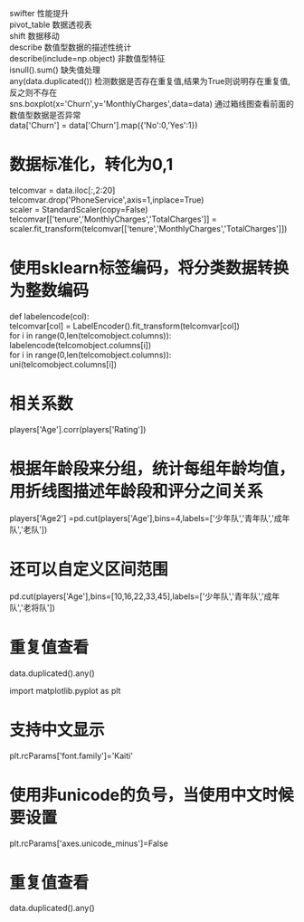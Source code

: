 swifter 性能提升  
pivot_table  数据透视表  
shift  数据移动  
describe  数值型数据的描述性统计  
describe(include=np.object)  非数值型特征  
isnull().sum()  缺失值处理  
any(data.duplicated()) 检测数据是否存在重复值,结果为True则说明存在重复值,反之则不存在  
sns.boxplot(x='Churn',y='MonthlyCharges',data=data)  通过箱线图查看前面的数值型数据是否异常  
data['Churn'] = data['Churn'].map({'No':0,'Yes':1})  

# 数据标准化，转化为0,1
telcomvar = data.iloc[:,2:20]  
telcomvar.drop('PhoneService',axis=1,inplace=True)  
scaler = StandardScaler(copy=False)  
telcomvar[['tenure','MonthlyCharges','TotalCharges']] = scaler.fit_transform(telcomvar[['tenure','MonthlyCharges','TotalCharges']])  

# 使用sklearn标签编码，将分类数据转换为整数编码
def labelencode(col):  
    telcomvar[col] = LabelEncoder().fit_transform(telcomvar[col])  
for i in range(0,len(telcomobject.columns)):  
    labelencode(telcomobject.columns[i])  
for i in range(0,len(telcomobject.columns)):  
    uni(telcomobject.columns[i])  

# 相关系数  
players['Age'].corr(players['Rating'])  

# 根据年龄段来分组，统计每组年龄均值，用折线图描述年龄段和评分之间关系  
players['Age2'] =pd.cut(players['Age'],bins=4,labels=['少年队','青年队','成年队','老队'])  


# 还可以自定义区间范围  
pd.cut(players['Age'],bins=[10,16,22,33,45],labels=['少年队','青年队','成年队','老将队'])  

# 重复值查看  
data.duplicated().any()  

import matplotlib.pyplot as plt  
# 支持中文显示  
plt.rcParams['font.family']='Kaiti'  
# 使用非unicode的负号，当使用中文时候要设置  
plt.rcParams['axes.unicode_minus']=False  


# 重复值查看  
data.duplicated().any()  

